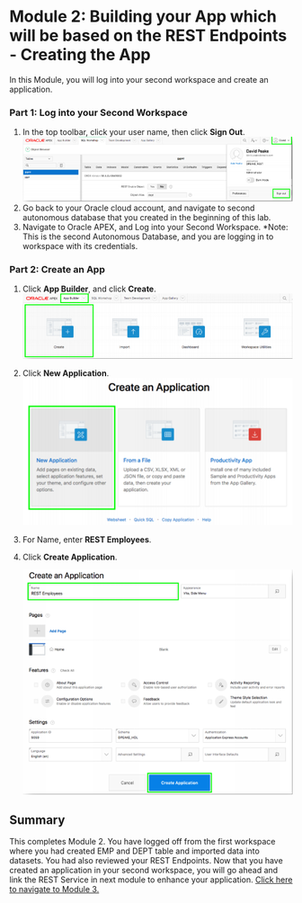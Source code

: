 # Module 2: Building your App which will be based on the REST Endpoints - Creating the App
In this Module, you will log into your second workspace and create an application. 
### **Part 1**: Log into your Second Workspace

1. In the top toolbar, click your user name, then click **Sign Out**. 
    ![](images/2/sign-out.png)
2. Go back to your Oracle cloud account, and navigate to second autonomous database that you created in the beginning of this lab.
3. Navigate to Oracle APEX, and Log into your Second Workspace.
*Note: This is the second Autonomous Database, and you are logging in to workspace with its credentials.

### **Part 2**: Create an App  

1. Click **App Builder**, and click **Create**. 
    ![](images/2/click-create.png)
2. Click **New Application**. 
    ![](images/2/new-application.png)
3. For Name, enter **REST Employees**.
4. Click **Create Application**.

    ![](images/2/click-create-application.png)

## Summary

This completes Module 2. You have logged off from the first workspace where you had created EMP and DEPT table and imported data into datasets. You had also reviewed your REST Endpoints. Now that you have created an application in your second workspace, you will go ahead and link the REST Service in next module to enhance your application. [Click here to navigate to Module 3.](3-linking-the-rest-service-defined-in-the-first-workspace-adding-a-web-source-for-emp.md)